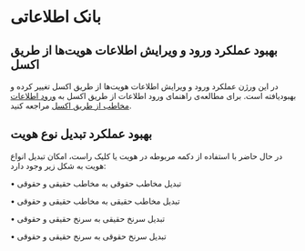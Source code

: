 # بانک اطلاعاتی

## بهبود عملکرد ورود و ویرایش اطلاعات هویت‌ها از طریق اکسل 

در این ورژن عملکرد ورود و ویرایش اطلاعات هویت‌ها از طریق اکسل تغییر کرده و بهبودیافته است.
برای مطالعه‌ی راهنمای ورود اطلاعات از طریق اکسل به [ورود اطلاعات مخاطب از طریق اکسل](https://github.com/1stco/PayamGostarDocs/blob/master/help2.5.4/Integrated-bank/Excel-input/import-excel-identity-new.md) مراجعه کنید.

## بهبود عملکرد تبدیل نوع هویت 

در حال حاضر با استفاده از دکمه مربوطه در هویت یا کلیک راست، امکان
تبدیل انواع هویت به شکل زیر وجود دارد: 

• تبدیل مخاطب حقوقی به مخاطب حقیقی و حقوقی

• تبدیل مخاطب حقیقی به مخاطب حقیقی و حقوقی

• تبدیل سرنخ حقیقی به سرنخ حقیقی و حقوقی

• تبدیل سرنخ حقوقی به سرنخ حقیقی و حقوقی
